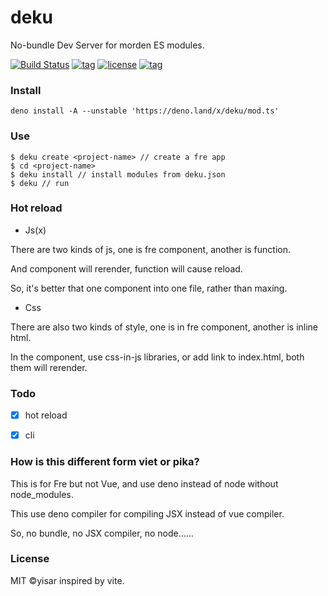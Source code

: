 # deku

No-bundle Dev Server for morden ES modules.

[![Build Status](https://github.com/yisar/deku/workflows/ci/badge.svg?branch=master)](https://github.com/yisar/deku/actions)
[![tag](https://img.shields.io/github/tag/yisar/deku.svg)](https://github.com/yisar/deku)
[![license](https://img.shields.io/github/license/yisar/deku.svg)](https://github.com/yisar/deku)
[![tag](https://img.shields.io/badge/deno->=rc1.0-blue.svg)](https://github.com/denoland/deno)

### Install

```shell
deno install -A --unstable 'https://deno.land/x/deku/mod.ts'
```

### Use

```shell
$ deku create <project-name> // create a fre app
$ cd <project-name>
$ deku install // install modules from deku.json
$ deku // run
```

### Hot reload

* Js(x)

There are two kinds of js, one is fre component, another is function.

And component will rerender, function will cause reload.

So, it's better that one component into one file, rather than maxing.

* Css

There are also two kinds of style, one is in fre component, another is inline html.

In the component, use css-in-js libraries, or add link to index.html, both them will rerender.


### Todo

- [x] hot reload

- [x] cli

### How is this different form viet or pika?

This is for Fre but not Vue, and use deno instead of node without node_modules.

This use deno compiler for compiling JSX instead of vue compiler.

So, no bundle, no JSX compiler, no node……

### License

MIT ©yisar inspired by vite.
